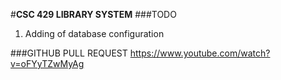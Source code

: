 #**CSC 429 LIBRARY SYSTEM**
###TODO
1. Adding of database configuration

###GITHUB PULL REQUEST
https://www.youtube.com/watch?v=oFYyTZwMyAg

